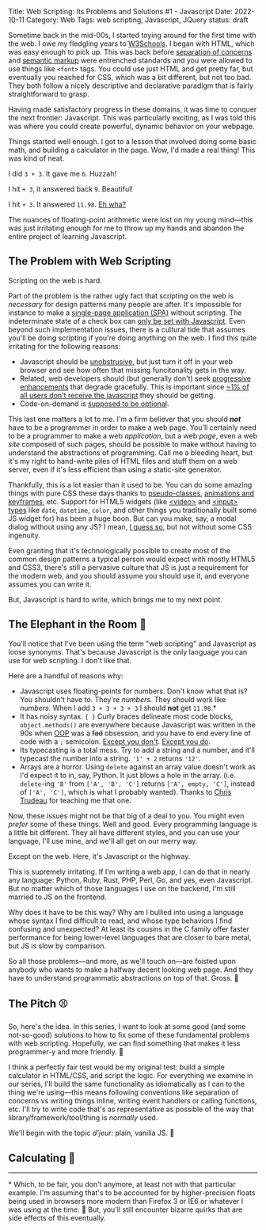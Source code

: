 Title: Web Scripting: Its Problems and Solutions #1 - Javascript
Date: 2022-10-11
Category: Web
Tags: web scripting, Javascript, JQuery
status: draft

Sometime back in the mid-00s, I started toying around for the first time with the web. I owe my fledgling years to [W3Schools](https://web.archive.org/web/20070225131938/http://www.w3schools.com/). I began with HTML, which was easy enough to pick up. This was back before [separation of concerns](https://en.wikipedia.org/wiki/Separation_of_concerns#HTML,_CSS,_JavaScript) and [semantic markup](https://en.wikipedia.org/wiki/Semantic_HTML) were entrenched standards and you were allowed to use things like `<font>` tags. You could use just HTML and get pretty far, but eventually you reached for CSS, which was a bit different, but not too bad. They both follow a nicely descriptive and declarative paradigm that is fairly straightforward to grasp.

Having made satisfactory progress in these domains, it was time to conquer the next frontier: Javascript. This was particularly exciting, as I was told this was where you could create powerful, dynamic behavior on your webpage. 

Things started well enough. I got to a lesson that involved doing some basic math, and building a calculator in the page. Wow, I'd made a real thing! This was kind of neat. 

I did `3 + 3`. It gave me `6`. Huzzah!

I hit `+ 3`, it answered back `9`. Beautiful!

I hit `+ 3`. It answered `11.98`. [Eh wha?](https://www.youtube.com/watch?v=RlbARlVyRAc)

The nuances of floating-point arithmetic were lost on my young mind&mdash;this was just irritating enough for me to throw up my hands and abandon the entire project of learning Javascript.

## The Problem with Web Scripting

Scripting on the web is hard.

Part of the problem is the rather ugly fact that scripting on the web is _necessary_ for design patterns many people are after. It's impossible for instance to make a [single-page application (SPA)](https://htmx.org/essays/spa-alternative/) without scripting. The indeterminate state of a check box can [only be set with Javascript](https://developer.mozilla.org/en-US/docs/Web/HTML/Element/input/checkbox#indeterminate_state_checkboxes). Even beyond such implementation issues, there is a cultural tide that assumes you'll be doing scripting if you're doing anything on the web. I find this quite irritating for the following reasons:

- Javascript should be [unobstrusive](https://en.wikipedia.org/wiki/Unobtrusive_JavaScript), but just turn it off in your web browser and see how often that missing funcitonality gets in the way.
- Related, web developers should (but generally don't) seek [progressive enhancements](https://en.wikipedia.org/wiki/Progressive_enhancement) that degrade gracefully. This is important since [~1% of all users don't receive the javascript](https://youtu.be/rxlJRydqmk8?t=360) they should be getting.
- Code-on-demand is [supposed to be optional](https://htmx.org/essays/hypermedia-driven-applications/).

This last one matters a lot to me. I'm a firm believer that you should ***not*** have to be a programmer in order to make a web page. You'll certainly need to be a programmer to make a web _application_, but a web _page_, even a web _site_ composed of such pages, should be possible to make without having to understand the abstractions of programming. Call me a bleeding heart, but it's my right to hand-write piles of HTML files and stuff them on a web server, even if it's less efficient than using a static-site generator.

Thankfully, this is a lot easier than it used to be. You can do some amazing things with pure CSS these days thanks to [pseudo-classes](https://developer.mozilla.org/en-US/docs/Web/CSS/Pseudo-classes), [animations and keyframes](https://developer.mozilla.org/en-US/docs/Web/CSS/@keyframes), etc. Support for HTML5 widgets (like [&lt;video&gt;](https://www.w3schools.com/tags/tag_video.asp) and [&lt;input&gt; types](https://www.w3schools.com/html/html_form_input_types.asp) like `date`, `datetime`, `color`, and other things you traditionally built some JS widget for) has been a huge boon. But can you make, say, a modal dialog without using any JS? I mean, [I guess so](https://codepen.io/Idered/pen/DdeoeW), but not without some CSS ingenuity.

Even granting that it's technologically possible to create most of the common design patterns a typical person would expect with mostly HTML5 and CSS3, there's still a pervasive culture that JS is just a requirement for the modern web, and you should assume you should use it, and everyone assumes you can write it.

But, Javascript is hard to write, which brings me to my next point.

## The Elephant in the Room 🐘️

You'll notice that I've been using the term "web scripting" and Javascript as loose synonyms. That's because Javascript is the only language you can use for web scripting. I don't like that.

Here are a handful of reasons why:

- Javascript uses floating-points for numbers. Don't know what that is? You shouldn't have to. They're _numbers._ They should work like _numbers._ When I add `3 + 3 + 3 + 3` I should **not** get `11.98`.*
- It has noisy syntax. `{ }` Curly braces delineate most code blocks, `object.methods()` are everywhere because Javascript was written in the 90s when [OOP](https://en.wikipedia.org/wiki/Object-oriented_programming#History) was a ~~fad~~ obsession, and you have to end every line of code with a `;` semicolon. [Except you don't](https://en.wikibooks.org/wiki/JavaScript/Automatic_semicolon_insertion). [Except you do](https://betterprogramming.pub/you-might-need-those-semicolons-in-your-javascript-after-all-b28154f93ea8).
- Its typecasting is a total mess. Try to add a string and a number, and it'll typecast the number into a string. `'1' + 2` returns `'12'`. 
- Arrays are a horror. Using `delete` against an array value doesn't work as I'd expect it to in, say, Python. It just blows a hole in the array. (i.e. `delete`-ing `'B'` from `['A', 'B', 'C']` returns `['A', empty, 'C']`, instead of `['A', 'C']`, which is what I probably wanted). Thanks to [Chris Trudeau](https://realpython.com/courses/python-vs-javascript-for-python-devs/) for teaching me that one.

Now, these issues might not be that big of a deal to you. You might even _prefer_ some of these things. Well and good. Every programming language is a little bit different. They all have different styles, and you can use your language, I'll use mine, and we'll all get on our merry way.

Except on the web. Here, it's Javascript or the highway.

This is supremely irritating. If I'm writing a web app, I can do that in nearly any language: Python, Ruby, Rust, PHP, Perl, Go, and yes, even Javascript. But no matter which of those languages I use on the backend, I'm still married to JS on the frontend.

Why does it have to be this way? Why am I bullied into using a language whose syntax I find difficult to read, and whose type behaviors I find confusing and unexpected? At least its cousins in the C family offer faster performance for being lower-level languages that are closer to bare metal, but JS is slow by comparison.

So all those problems&mdash;and more, as we'll touch on&mdash;are foisted upon anybody who wants to make a halfway decent looking web page. And they have to understand programmatic abstractions on top of that. Gross. 🤢️

## The Pitch ⚾️

So, here's the idea. In this series, I want to look at some good (and some not-so-good) solutions to how to fix some of these fundamental problems with web scripting. Hopefully, we can find something that makes it less programmer-y and more friendly. 🤗️

I think a perfectly fair test would be my original test: build a simple calculator in HTML/CSS, and script the logic. For everything we examine in our series, I'll build the same functionality as idiomatically as I can to the thing we're using&mdash;this means following conventions like separation of concerns vs writing things inline, writing event handlers or calling functions, etc. I'll try to write code that's as representative as possible of the way that library/framework/tool/thing is _normally_ used.

We'll begin with the topic _d'jeur:_ plain, vanilla JS. 🍦️

## Calculating 🧮️

***

*&nbsp;Which, to be fair, you don't anymore, at least not with that particular example. I'm assuming that's to be accounted for by higher-precision floats being used in browsers more modern than Firefox 3 or IE6 or whatever I was using at the time. 👴️ But, you'll still encounter bizarre quirks that are side effects of this eventually.